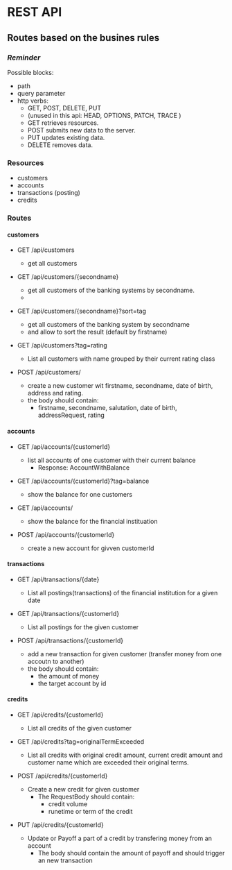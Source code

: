# REST API

## Routes based on the busines rules

### *Reminder*

Possible blocks:
* path
* query parameter
* http verbs: 
  * GET, POST, DELETE, PUT 
  * (unused in this api: HEAD, OPTIONS, PATCH, TRACE )
  * GET retrieves resources.
  * POST submits new data to the server.
  * PUT updates existing data.
  * DELETE removes data.

### Resources
* customers
* accounts
* transactions (posting)
* credits

### Routes
#### customers

* GET /api/customers
  * get all customers

* GET /api/customers/{secondname} 
  * get all customers of the banking systems by secondname.
  *
* GET /api/customers/{secondname}?sort=tag 
  * get all customers of the banking system by secondname
  * and allow to sort the result (default by firstname)

* GET /api/customers?tag=rating
  * List all customers with name grouped by their current rating class
  
* POST /api/customers/
  * create a new customer wit firstname, secondname, date of birth, address and rating.
  * the body should contain:
    * firstname, secondname, salutation, date of birth, addressRequest, rating
 

#### accounts

* GET /api/accounts/{customerId}
  * list all accounts of one customer with their current balance
    * Response: AccountWithBalance

* GET /api/accounts/{customerId}?tag=balance
  * show the balance for one customers

* GET /api/accounts/
  * show the balance for the financial instituation

* POST /api/accounts/{customerId}
  * create a new account for givven customerId


#### transactions

* GET /api/transactions/{date}
  * List all postings(transactions) of the financial institution for a given date

* GET /api/transactions/{customerId}
  * List all postings for the given customer

* POST /api/transactions/{customerId}
  * add a new transaction for given customer (transfer money from one accoutn to another)
  * the body should contain:
    * the amount of money
    * the target account by id

#### credits
* GET /api/credits/{customerId}
  * List all credits of the given customer

* GET /api/credits?tag=originalTermExceeded
  * List all credits with original credit amount, current credit amount and customer name which are exceeded their original terms.

* POST /api/credits/{customerId}
  * Create a new credit for given customer
    * The RequestBody should contain:
      * credit volume
      * runetime or term of the credit

* PUT /api/credits/{customerId}
  * Update or Payoff a part of a credit by transfering money from an account
    * The body should contain the amount of payoff and should trigger an new transaction
